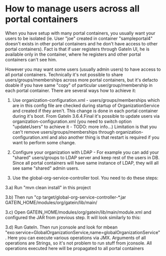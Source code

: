 How to manage users across all portal containers
================================================
When you have setup with many portal containers, you usually want your users to be isolated (ie. User "joe" created in container
"sampleportal4" doesn't exists in other portal containers and he don't have access to other portal containers). Fact is that if user
registers through GateIn UI, he is available only in the container, where he registers and other portal containers can't see him.

However you may want some users (usually admin users) to have access to all portal containers. Technically it's not possible to
 share users/groups/memberships across more portal containers, but it's defacto doable if you have same "copy" of particular user/group/membership
 in each portal container. There are several ways how to achieve it:

1) Use organization-configuration.xml - users/groups/memberships which are in this config file are checked during startup of OrganizationService
 and created if they aren't. This change is done in each portal container during it's boot. From GateIn 3.6.4.Final it's possible to
 update users via organization-configuration.xml (you need to switch option "updateUsers" to achieve it - TODO: more info...)
 Limitation is that you can't remove users/groups/memberships through organization-configuration.xml and also another thing is that
 restart is required if you want to perform some change.

2) Configure your organization with LDAP - For example you can add your "shared" users/groups to LDAP server and keep rest of the users in DB.
  Since all portal containers will have same instance of LDAP, they will all see same "shared" admin users.

3) Use the global-org-service-controller tool. You need to do these steps:

3.a) Run "mvn clean install" in this project

3.b) Then run "cp target/global-org-service-controller-*.jar GATEIN_HOME/modules/org/gatein/lib/main/

3.c) Open GATEIN_HOME/modules/org/gatein/lib/main/module.xml and configured the JAR from previous step. It will look similarly to this:
<resource-root path="global-org-service-controller-0.1-SNAPSHOT.jar"/>

3.d) Run GateIn. Then run jconsole and look for mbean "exo:service=GlobalOrganizationService,name=globalOrganizationService" . Here you can
execute various operations via JMX. Arguments of all operations are Strings, so it's not problem to run stuff from jconsole. All operations
executed here will be propagated to all portal containers





